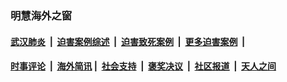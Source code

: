
### 明慧海外之窗

####  [武汉肺炎](indexes/365.md?t=06121301) &nbsp;|&nbsp;  [迫害案例综述](indexes/328.md?t=06121301) &nbsp;|&nbsp; [迫害致死案例](indexes/277.md?t=06121301)  &nbsp;|&nbsp; [更多迫害案例](indexes/81.md?t=06121301)  &nbsp;|&nbsp; 
####  [时事评论](indexes/19.md?t=06121301) &nbsp;|&nbsp; [海外简讯](indexes/245.md?t=06121301)&nbsp;|&nbsp;  [社会支持](indexes/140.md?t=06121301) &nbsp;|&nbsp; [褒奖决议](indexes/282.md?t=06121301) &nbsp;|&nbsp; [社区报道](indexes/91.md?t=06121301)  &nbsp;|&nbsp; [天人之间](indexes/78.md?t=06121301) 

